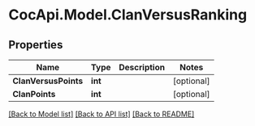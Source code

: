 # CocApi.Model.ClanVersusRanking
## Properties

Name | Type | Description | Notes
------------ | ------------- | ------------- | -------------
**ClanVersusPoints** | **int** |  | [optional] 
**ClanPoints** | **int** |  | [optional] 

[[Back to Model list]](../README.md#documentation-for-models) [[Back to API list]](../README.md#documentation-for-api-endpoints) [[Back to README]](../README.md)


